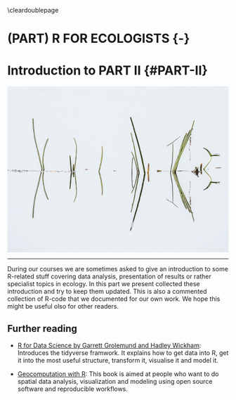
\cleardoublepage 

# (PART) R FOR ECOLOGISTS {-}

# Introduction to PART II {#PART-II}
<a href="" target="_blank"><img src="images/part_II.jpg" width="655" style="display: block; margin: auto;" /></a>

------

During our courses we are sometimes asked to give an introduction to some R-related stuff covering data analysis, presentation of results or rather specialist topics in ecology. In this part we present collected these introduction and try to keep them updated. This is also a commented collection of R-code that we documented for our own work. We hope this might be useful olso for other readers.


## Further reading
- [R for Data Science by Garrett Grolemund and Hadley Wickham](http://r4ds.had.co.nz): Introduces the tidyverse framwork. It explains how to get data into R, get it into the most useful structure, transform it, visualise it and model it.

- [Geocomputation with R](https://geocompr.robinlovelace.net): This book is aimed at people who want to do spatial data analysis, visualization and modeling using open source software and reproducible workflows. 










